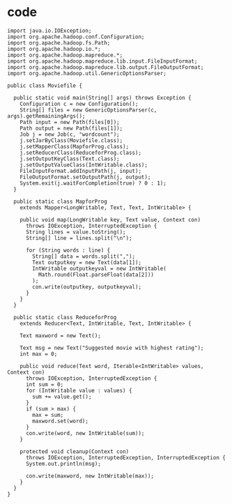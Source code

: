 # code


    import java.io.IOException;
    import org.apache.hadoop.conf.Configuration;
    import org.apache.hadoop.fs.Path;
    import org.apache.hadoop.io.*;
    import org.apache.hadoop.mapreduce.*;
    import org.apache.hadoop.mapreduce.lib.input.FileInputFormat;
    import org.apache.hadoop.mapreduce.lib.output.FileOutputFormat;
    import org.apache.hadoop.util.GenericOptionsParser;

    public class Moviefile {

      public static void main(String[] args) throws Exception {
        Configuration c = new Configuration();
        String[] files = new GenericOptionsParser(c, args).getRemainingArgs();
        Path input = new Path(files[0]);
        Path output = new Path(files[1]);
        Job j = new Job(c, "wordcount");
        j.setJarByClass(Moviefile.class);
        j.setMapperClass(MapforProg.class);
        j.setReducerClass(ReduceforProg.class);
        j.setOutputKeyClass(Text.class);
        j.setOutputValueClass(IntWritable.class);
        FileInputFormat.addInputPath(j, input);
        FileOutputFormat.setOutputPath(j, output);
        System.exit(j.waitForCompletion(true) ? 0 : 1);
      }

      public static class MapforProg
        extends Mapper<LongWritable, Text, Text, IntWritable> {

        public void map(LongWritable key, Text value, Context con)
          throws IOException, InterruptedException {
          String lines = value.toString();
          String[] line = lines.split("\n");

          for (String words : line) {
            String[] data = words.split(",");
            Text outputkey = new Text(data[1]);
            IntWritable outputkeyval = new IntWritable(
              Math.round(Float.parseFloat(data[2]))
            );
            con.write(outputkey, outputkeyval);
          }
        }
      }

      public static class ReduceforProg
        extends Reducer<Text, IntWritable, Text, IntWritable> {

        Text maxword = new Text();

        Text msg = new Text("Suggested movie with highest rating");
        int max = 0;

        public void reduce(Text word, Iterable<IntWritable> values, Context con)
          throws IOException, InterruptedException {
          int sum = 0;
          for (IntWritable value : values) {
            sum += value.get();
          }
          if (sum > max) {
            max = sum;
            maxword.set(word);
          }
          con.write(word, new IntWritable(sum));
        }

        protected void cleanup(Context con)
          throws IOException, InterruptedException, InterruptedException {
          System.out.println(msg);

          con.write(maxword, new IntWritable(max));
        }
      }
    }
